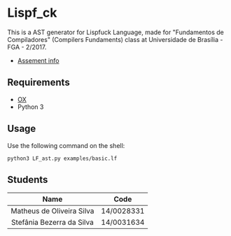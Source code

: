 # Lispf_ck

This is a AST generator for Lispfuck Language, made for "Fundamentos de Compiladores" (Compilers Fundaments) class at Universidade de Brasília - FGA - 2/2017.

- [Assement info](https://github.com/fabiommendes/compiladores/blob/master/trabalhos/03-lispf_ck.rst)

## Requirements
- [OX](https://github.com/fabiommendes/ox)
- Python 3

## Usage
Use the following command on the shell:
```shell
python3 LF_ast.py examples/basic.lf
```
## Students
Name | Code
:-----:|:-----:
Matheus de Oliveira Silva | 14/0028331
Stefânia Bezerra da Silva | 14/0031634